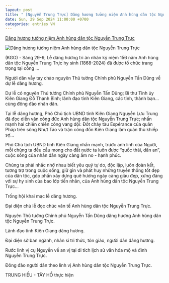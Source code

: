 ```yaml
---
layout: post
title: " [Nguyễn Trung Trực] Dâng hương tưởng niệm Anh hùng dân tộc Nguyễn Trung Trực"
date: Sun, 29 Sep 2024 11:00:00 +0700
categories: entries VN
---
```

[Dâng hương tưởng niệm Anh hùng dân tộc Nguyễn Trung Trực](https://www.baokiengiang.vn/thoi-su/dang-huong-tuong-niem-anh-hung-dan-toc-nguyen-trung-truc-22501.html)

![Dâng hương tưởng niệm Anh hùng dân tộc Nguyễn Trung Trực](https://cdn.baokiengiang.vn/uploads/NewsThumbnail/2024/09/29/121828KGO_20240929_LEDANGHUONG2.webp)

(KGO) - Sáng 29-9, Lễ dâng hương tri ân nhân kỷ niệm 156 năm Anh hùng dân tộc Nguyễn Trung Trực hy sinh (1868-2024) đã được tổ chức trang trọng tại công ...

Người dân vẫy tay chào nguyên Thủ tướng Chính phủ Nguyễn Tấn Dũng về dự lễ dâng hương.

Dự lễ có nguyên Thủ tướng Chính phủ Nguyễn Tấn Dũng; Bí thư Tỉnh ủy Kiên Giang Đỗ Thanh Bình; lãnh đạo tỉnh Kiên Giang, các tỉnh, thành bạn... cùng đông đảo nhân dân.

Tại lễ dâng hương, Phó Chủ tịch UBND tỉnh Kiên Giang Nguyễn Lưu Trung đã đọc diễn văn công đức Anh hùng dân tộc Nguyễn Trung Trực; nhấn mạnh hai chiến chiến công vang dội: Đốt cháy tàu Espérance của quân Pháp trên sông Nhựt Tảo và trận công đồn Kiên Giang làm quân thù khiếp sợ…

Phó Chủ tịch UBND tỉnh Kiên Giang nhấn mạnh, trước anh linh của Người, mỗi chúng ta đều cầu mong cho đất nước ta luôn được “quốc thái, dân an”, cuộc sống của nhân dân ngày càng ấm no - hạnh phúc.

Chúng ta phải nhắc nhở nhau biết yêu quý tự do, độc lập, luôn đoàn kết, tương trợ trong cuộc sống, giữ gìn và phát huy những truyền thống tốt đẹp của dân tộc, góp phần xây dựng quê hương ngày càng giàu đẹp, xứng đáng với sự hy sinh của bao lớp tiền nhân, của Anh hùng dân tộc Nguyễn Trung Trực…

Trống hội khai mạc lễ dâng hương.

Đại diện chủ lễ đọc chúc văn tế Anh hùng dân tộc Nguyễn Trung Trực.

Nguyên Thủ tướng Chính phủ Nguyễn Tấn Dũng dâng hương Anh hùng dân tộc Nguyễn Trung Trực.

Lãnh đạo tỉnh Kiên Giang dâng hương.

Đại diện sở ban ngành, nhân sĩ tri thức, tôn giáo, người dân dâng hương.

Rước linh vị cụ Nguyễn về an vị tại di tích lịch sử văn hóa mộ và đình Nguyễn Trung Trực.

Đông đảo người dân theo linh vị Anh hùng dân tộc Nguyễn Trung Trực.

TRUNG HIẾU - TÂY HỒ thực hiện

